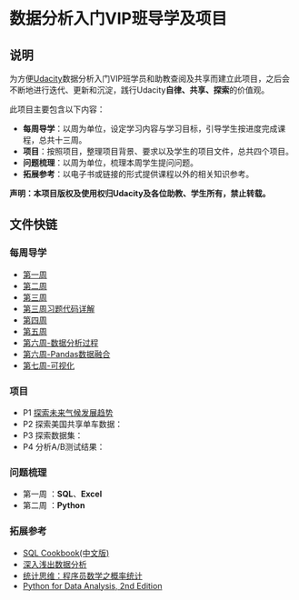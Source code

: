 # 数据分析入门VIP班导学及项目
## 说明

为方便[Udacity](https://cn.udacity.com/)数据分析入门VIP班学员和助教查阅及共享而建立此项目，之后会不断地进行迭代、更新和沉淀，践行Udacity**自律、共享、探索**的价值观。  

此项目主要包含以下内容：

- **每周导学**：以周为单位，设定学习内容与学习目标，引导学生按进度完成课程，总共十三周。
- **项目**：按照项目，整理项目背景、要求以及学生的项目文件，总共四个项目。
- **问题梳理**：以周为单位，梳理本周学生提问问题。
- **拓展参考**：以电子书或链接的形式提供课程以外的相关知识参考。

**声明：本项目版权及使用权归Udacity及各位助教、学生所有，禁止转载。**

## 文件快链

### 每周导学

- [第一周](http://t.cn/RgtNtjB)
- [第二周](https://github.com/CapAllen/DAND_VIP_Class/blob/master/%E6%AF%8F%E5%91%A8%E5%AF%BC%E5%AD%A6/%E7%AC%AC%E4%BA%8C%E5%91%A8.md)
- [第三周](http://www.capallen.top/dand-vip/2018/08/01/%E7%AC%AC%E4%B8%89%E5%91%A8%E5%AF%BC%E5%AD%A6/)
- [第三周习题代码详解](http://www.capallen.top/dand-vip/2018/08/04/%E7%AC%AC%E4%B8%89%E5%91%A8%E4%B9%A0%E9%A2%98%E8%AF%A6%E8%A7%A3/)
- [第四周](http://www.capallen.top/dand-vip/2018/08/06/%E7%AC%AC%E5%9B%9B%E5%91%A8%E5%AF%BC%E5%AD%A6/)
- [第五周](http://www.capallen.top/dand-vip/2018/08/13/%E7%AC%AC%E4%BA%94%E5%91%A8%E5%AF%BC%E5%AD%A6/)
- [第六周-数据分析过程](http://www.capallen.top/dand-vip/2018/08/19/%E7%AC%AC%E5%85%AD%E5%91%A8-1-%E6%95%B0%E6%8D%AE%E5%88%86%E6%9E%90%E8%BF%87%E7%A8%8B/)
- [第六周-Pandas数据融合](http://www.capallen.top/dand-vip/2018/08/21/%E7%AC%AC%E5%85%AD%E5%91%A8-2-%E6%95%B0%E6%8D%AE%E8%9E%8D%E5%90%88/)
- [第七周-可视化](http://www.capallen.top/dand-vip/2018/08/28/%E7%AC%AC%E4%B8%83%E5%91%A8-%E5%8F%AF%E8%A7%86%E5%8C%96/)
### 项目

- P1 [探索未来气候发展趋势](https://github.com/CapAllen/DAND_VIP_Class/blob/master/%E9%A1%B9%E7%9B%AE/%E9%A1%B9%E7%9B%AE%E4%B8%80.md)
- P2 探索美国共享单车数据：
- P3 探索数据集：
- P4 分析A/B测试结果：

### 问题梳理

- 第一周 ：**SQL**、**Excel**
- 第二周 ：**Python**

### 拓展参考

- [SQL Cookbook(中文版)](https://github.com/CapAllen/DAND_VIP_Class/blob/master/%E6%8B%93%E5%B1%95%E5%8F%82%E8%80%83/SQL.Cookbook(%E4%B8%AD%E6%96%87%E7%89%88).pdf)
- [深入浅出数据分析](https://github.com/CapAllen/DAND_VIP_Class/blob/master/%E6%8B%93%E5%B1%95%E5%8F%82%E8%80%83/%E6%B7%B1%E5%85%A5%E6%B5%85%E5%87%BA%E6%95%B0%E6%8D%AE%E5%88%86%E6%9E%90.pdf)
- [统计思维：程序员数学之概率统计](https://github.com/CapAllen/DAND_VIP_Class/blob/master/%E6%8B%93%E5%B1%95%E5%8F%82%E8%80%83/%E7%BB%9F%E8%AE%A1%E6%80%9D%E7%BB%B4%EF%BC%9A%E7%A8%8B%E5%BA%8F%E5%91%98%E6%95%B0%E5%AD%A6%E4%B9%8B%E6%A6%82%E7%8E%87%E7%BB%9F%E8%AE%A1.pdf)
- [Python for Data Analysis, 2nd Edition](https://github.com/CapAllen/DAND_VIP_Class/blob/master/%E6%8B%93%E5%B1%95%E5%8F%82%E8%80%83/Python%20for%20Data%20Analysis%2C%202nd%20Edition.pdf)

